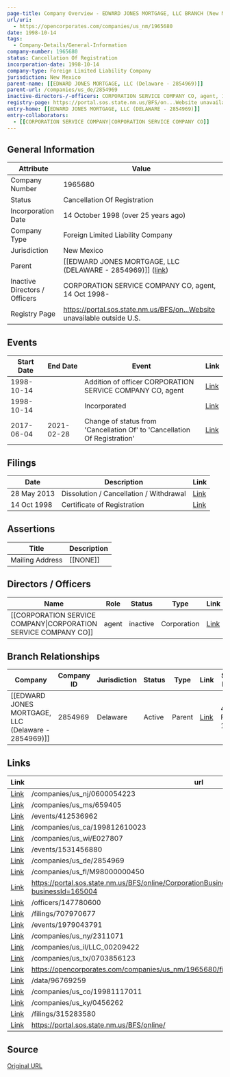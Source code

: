 ```yaml
---
page-title: Company Overview - EDWARD JONES MORTGAGE, LLC BRANCH (New Mexico - 1965680)
url/uri:
  - https://opencorporates.com/companies/us_nm/1965680
date: 1998-10-14
tags:
  - Company-Details/General-Information
company-number: 1965680
status: Cancellation Of Registration
incorporation-date: 1998-10-14
company-type: Foreign Limited Liability Company
jurisdiction: New Mexico
parent-name: [[EDWARD JONES MORTGAGE, LLC (Delaware - 2854969)]]
parent-url: /companies/us_de/2854969
inactive-directors-/-officers: CORPORATION SERVICE COMPANY CO, agent, 14 Oct 1998-
registry-page: https://portal.sos.state.nm.us/BFS/on...Website unavailable outside U.S.
entry-home: [[EDWARD JONES MORTGAGE, LLC (DELAWARE - 2854969)]]
entry-collaborators:
  - [[CORPORATION SERVICE COMPANY|CORPORATION SERVICE COMPANY CO]]
---
```


## General Information
| Attribute          | Value                                       |
|--------------------|---------------------------------------------|
| Company Number     | 1965680                                     |
| Status             | Cancellation Of Registration                |
| Incorporation Date | 14 October 1998 (over 25 years ago)         |
| Company Type       | Foreign Limited Liability Company           |
| Jurisdiction       | New Mexico                                  |
| Parent             | [[EDWARD JONES MORTGAGE, LLC (DELAWARE - 2854969)]] ([link](/companies/us_de/2854969)) |
| Inactive Directors / Officers | CORPORATION SERVICE COMPANY CO, agent, 14 Oct 1998- |
| Registry Page      | https://portal.sos.state.nm.us/BFS/on...Website unavailable outside U.S. |

## Events

| Start Date | End Date   | Event                                                   | Link |
|------------|------------|-------------------------------------------------------|------|
| 1998-10-14 |            | Addition of officer CORPORATION SERVICE COMPANY CO, agent | [Link](https://opencorporates.com/events/1531456880) |
| 1998-10-14 |            | Incorporated                                            | [Link](https://opencorporates.com/events/412536962) |
| 2017-06-04 | 2021-02-28 | Change of status from 'Cancellation Of' to 'Cancellation Of Registration' | [Link](https://opencorporates.com/events/1979043791) |

## Filings
| Date        | Description                    | Link |
|-------------|--------------------------------|-------|
| 28 May 2013 | Dissolution / Cancellation / Withdrawal | [Link](https://opencorporates.com/filings/315283580) |
| 14 Oct 1998 | Certificate of Registration    | [Link](https://opencorporates.com/filings/707970677) |

## Assertions
| Title               | Description                                             |
|---------------------|---------------------------------------------------------|
| Mailing Address     | [[NONE]]                                                |

## Directors / Officers
| Name                 | Role            | Status     | Type        | Link |
|----------------------|-----------------|------------|-------------|------|
| [[CORPORATION SERVICE COMPANY\|CORPORATION SERVICE COMPANY CO]] | agent           | inactive   | Corporation | [Link](https://opencorporates.com/officers/147780600) |

## Branch Relationships
| Company                       | Company ID            | Jurisdiction         | Status   | Type       | Link                                | Start Date   | End Date     | Statement Link                      |
|--------------------------------|----------------------|----------------------|----------|------------|-------------------------------------|--------------|--------------|-------------------------------------|
| [[EDWARD JONES MORTGAGE, LLC (Delaware - 2854969)]] | 2854969              | Delaware             | Active   | Parent     | [Link](https://opencorporates.com/companies/us_de/2854969) | 4 Feb 1998   | N/A          | [Statement](https://opencorporates.com/statements/80395089) |

## Links
| Link   | url                            
|--------|--------------------------------|
| [Link](/companies/us_nj/0600054223) |/companies/us_nj/0600054223   |
| [Link](/companies/us_ms/659405) |/companies/us_ms/659405       |
| [Link](/events/412536962) |/events/412536962             |
| [Link](/companies/us_ca/199812610023) |/companies/us_ca/199812610023 |
| [Link](/companies/us_wi/E027807) |/companies/us_wi/E027807      |
| [Link](/events/1531456880) |/events/1531456880            |
| [Link](/companies/us_de/2854969) |/companies/us_de/2854969      |
| [Link](/companies/us_fl/M98000000450) |/companies/us_fl/M98000000450 |
| [Link](https://portal.sos.state.nm.us/BFS/online/CorporationBusinessSearch/CorporationBusinessInformation?businessId=165004) |https://portal.sos.state.nm.us/BFS/online/CorporationBusinessSearch/CorporationBusinessInformation?businessId=165004|
| [Link](/officers/147780600) |/officers/147780600           |
| [Link](/filings/707970677) |/filings/707970677            |
| [Link](/events/1979043791) |/events/1979043791            |
| [Link](/companies/us_ny/2311071) |/companies/us_ny/2311071      |
| [Link](/companies/us_il/LLC_00209422) |/companies/us_il/LLC_00209422 |
| [Link](/companies/us_tx/0703856123) |/companies/us_tx/0703856123   |
| [Link](https://opencorporates.com/companies/us_nm/1965680/filings) |https://opencorporates.com/companies/us_nm/1965680/filings|
| [Link](/data/96769259) |/data/96769259                |
| [Link](/companies/us_co/19981117011) |/companies/us_co/19981117011  |
| [Link](/companies/us_ky/0456262) |/companies/us_ky/0456262      |
| [Link](/filings/315283580) |/filings/315283580            |
| [Link](https://portal.sos.state.nm.us/BFS/online/) |https://portal.sos.state.nm.us/BFS/online/|

## Source
[Original URL](https://opencorporates.com/companies/us_nm/1965680)
